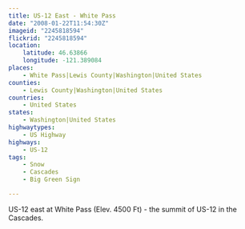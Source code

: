 ```yaml
---
title: US-12 East - White Pass
date: "2008-01-22T11:54:30Z"
imageid: "2245818594"
flickrid: "2245818594"
location:
    latitude: 46.63866
    longitude: -121.389084
places:
    - White Pass|Lewis County|Washington|United States
counties:
    - Lewis County|Washington|United States
countries:
    - United States
states:
    - Washington|United States
highwaytypes:
    - US Highway
highways:
    - US-12
tags:
    - Snow
    - Cascades
    - Big Green Sign

---
```

US-12 east at White Pass (Elev. 4500 Ft) - the summit of US-12 in the Cascades.